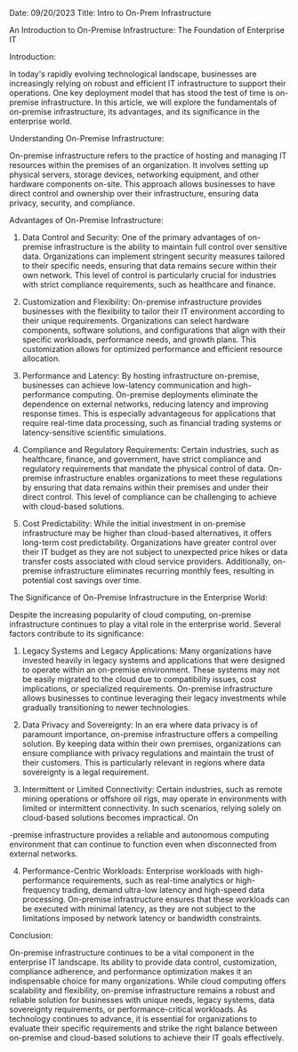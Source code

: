 Date: 09/20/2023
Title: Intro to On-Prem Infrastructure

An Introduction to On-Premise Infrastructure: The Foundation of Enterprise IT

Introduction:

In today's rapidly evolving technological landscape, businesses are increasingly relying on robust and efficient IT infrastructure to support their operations. One key deployment model that has stood the test of time is on-premise infrastructure. In this article, we will explore the fundamentals of on-premise infrastructure, its advantages, and its significance in the enterprise world.

Understanding On-Premise Infrastructure:

On-premise infrastructure refers to the practice of hosting and managing IT resources within the premises of an organization. It involves setting up physical servers, storage devices, networking equipment, and other hardware components on-site. This approach allows businesses to have direct control and ownership over their infrastructure, ensuring data privacy, security, and compliance.

Advantages of On-Premise Infrastructure:

1. Data Control and Security:
One of the primary advantages of on-premise infrastructure is the ability to maintain full control over sensitive data. Organizations can implement stringent security measures tailored to their specific needs, ensuring that data remains secure within their own network. This level of control is particularly crucial for industries with strict compliance requirements, such as healthcare and finance.

2. Customization and Flexibility:
On-premise infrastructure provides businesses with the flexibility to tailor their IT environment according to their unique requirements. Organizations can select hardware components, software solutions, and configurations that align with their specific workloads, performance needs, and growth plans. This customization allows for optimized performance and efficient resource allocation.

3. Performance and Latency:
By hosting infrastructure on-premise, businesses can achieve low-latency communication and high-performance computing. On-premise deployments eliminate the dependence on external networks, reducing latency and improving response times. This is especially advantageous for applications that require real-time data processing, such as financial trading systems or latency-sensitive scientific simulations.

4. Compliance and Regulatory Requirements:
Certain industries, such as healthcare, finance, and government, have strict compliance and regulatory requirements that mandate the physical control of data. On-premise infrastructure enables organizations to meet these regulations by ensuring that data remains within their premises and under their direct control. This level of compliance can be challenging to achieve with cloud-based solutions.

5. Cost Predictability:
While the initial investment in on-premise infrastructure may be higher than cloud-based alternatives, it offers long-term cost predictability. Organizations have greater control over their IT budget as they are not subject to unexpected price hikes or data transfer costs associated with cloud service providers. Additionally, on-premise infrastructure eliminates recurring monthly fees, resulting in potential cost savings over time.

The Significance of On-Premise Infrastructure in the Enterprise World:

Despite the increasing popularity of cloud computing, on-premise infrastructure continues to play a vital role in the enterprise world. Several factors contribute to its significance:

1. Legacy Systems and Legacy Applications:
Many organizations have invested heavily in legacy systems and applications that were designed to operate within an on-premise environment. These systems may not be easily migrated to the cloud due to compatibility issues, cost implications, or specialized requirements. On-premise infrastructure allows businesses to continue leveraging their legacy investments while gradually transitioning to newer technologies.

2. Data Privacy and Sovereignty:
In an era where data privacy is of paramount importance, on-premise infrastructure offers a compelling solution. By keeping data within their own premises, organizations can ensure compliance with privacy regulations and maintain the trust of their customers. This is particularly relevant in regions where data sovereignty is a legal requirement.

3. Intermittent or Limited Connectivity:
Certain industries, such as remote mining operations or offshore oil rigs, may operate in environments with limited or intermittent connectivity. In such scenarios, relying solely on cloud-based solutions becomes impractical. On

-premise infrastructure provides a reliable and autonomous computing environment that can continue to function even when disconnected from external networks.

4. Performance-Centric Workloads:
Enterprise workloads with high-performance requirements, such as real-time analytics or high-frequency trading, demand ultra-low latency and high-speed data processing. On-premise infrastructure ensures that these workloads can be executed with minimal latency, as they are not subject to the limitations imposed by network latency or bandwidth constraints.

Conclusion:

On-premise infrastructure continues to be a vital component in the enterprise IT landscape. Its ability to provide data control, customization, compliance adherence, and performance optimization makes it an indispensable choice for many organizations. While cloud computing offers scalability and flexibility, on-premise infrastructure remains a robust and reliable solution for businesses with unique needs, legacy systems, data sovereignty requirements, or performance-critical workloads. As technology continues to advance, it is essential for organizations to evaluate their specific requirements and strike the right balance between on-premise and cloud-based solutions to achieve their IT goals effectively.
